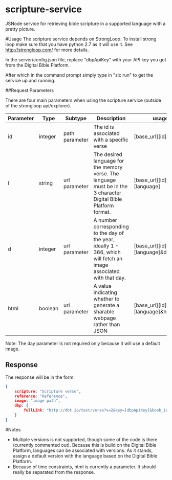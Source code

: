 scripture-service
=================

JSNode service for retrieving bible scripture in a supported language with a pretty picture.

#Usage
The scripture service depends on StrongLoop.  To install strong loop make sure that you have python 2.7 as it will use it.
See http://strongloop.com/ for more details.

In the server/config.json file, replace "dbpApiKey" with your API key you got from the Digital Bible Platform.

After which in the command prompt simply type in "slc run" to get the service up and running.

##Request Parameters

There are four main parameters when using the scripture service (outside of the strongloop api/explorer).

Parameter  | Type | Subtype | Description | usage | required
------------- | ------------- | ------------- | ------------- | ------------- | ------------- |
id  | integer | path parameter | The id is associated with a specific verse  | [base_url]\[id] | Yes |
l  | string | url parameter | The desired language for the memory verse.  The language must be in the 3 character Digital Bible Platform format. | [base_url]\[id]?l=[language] | Yes |
d | integer | url parameter | A number corresponding to the day of the year, ideally 1 - 366, which will fetch an image associated with that day. | [base_url]\[id]?l=[language]&d=1 | No |
html | boolean | url parameter | A value indicating whether to generate a sharable webpage rather than JSON | [base_url]\[id]?l=[language]&html=true | No |

Note:  The day parameter is not required only because it will use a default image.

## Response

The response will be in the form:

```JSON
{
    scripture: "Scripture verse",
    reference: "Reference",
    image: "image path",
    dbp: {
        fullLink: "http://dbt.io/text/verse?v=2&key=[dbpApiKey]&book_id=Matt&chapter_id=1&verse_start=1&verse_end=2&dam_id=ENGESVN2ET"
    }
}
```

#Notes
* Multiple versions is not supported, though some of the code is there (currently commented out).  Because this is build on the Digital Bible Platform, languages can be associated with versions. As it stands, assign a default version with the language based on the Digital Bible Platform.
* Because of time constraints, html is currently a parameter.  It should really be separated from the response.